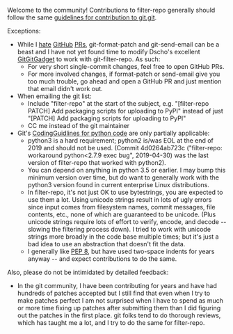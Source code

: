 Welcome to the community!  Contributions to filter-repo generally
should follow the same [guidelines for contribution to
git.git](https://git.kernel.org/pub/scm/git/git.git/tree/Documentation/SubmittingPatches).

Exceptions:

  * While I
    [hate](https://public-inbox.org/git/CABPp-BG2SkH0GrRYpHLfp2Wey91ThwQoTgf9UmPa9f5Szn+v3Q@mail.gmail.com/)
    [GitHub](https://public-inbox.org/git/CABPp-BEcpasV4vBTm0uxQ4Vzm88MQAX-ArDG4e9QU8tEoNsZWw@mail.gmail.com/)
    [PRs](https://public-inbox.org/git/CABPp-BEHy8c3raHwf9aFXvXN0smf_WwCcNiYxQBwh7W6An60qQ@mail.gmail.com/),
    git-format-patch and git-send-email can be a beast and I have not
    yet found time to modify Dscho's excellent
    [GitGitGadget](https://github.com/gitgitgadget/gitgitgadget) to
    work with git-filter-repo.  As such:
      * For very short single-commit changes, feel free to open GitHub PRs.
      * For more involved changes, if format-patch or send-email give you
        too much trouble, go ahead and open a GitHub PR and just mention
        that email didn't work out.
  * When emailing the git list:
    * Include "filter-repo" at the start of the subject,
      e.g. "[filter-repo PATCH] Add packaging scripts for uploading to PyPI"
      instead of just "[PATCH] Add packaging scripts for uploading to PyPI"
    * CC me instead of the git maintainer
  * Git's [CodingGuidlines for python
    code](https://github.com/git/git/blob/v2.24.0/Documentation/CodingGuidelines#L482-L494)
    are only partially applicable:
    * python3 is a hard requirement; python2 is/was EOL at the end of
      2019 and should not be used.  (Commit 4d0264ab723c
      ("filter-repo: workaround python<2.7.9 exec bug", 2019-04-30)
      was the last version of filter-repo that worked with python2).
    * You can depend on anything in python 3.5 or earlier.  I may bump
      this minimum version over time, but do want to generally work
      with the python3 version found in current enterprise Linux
      distributions.
    * In filter-repo, it's not just OK to use bytestrings, you are
      expected to use them a lot.  Using unicode strings result in
      lots of ugly errors since input comes from filesystem names,
      commit messages, file contents, etc., none of which are
      guaranteed to be unicode.  (Plus unicode strings require lots of
      effort to verify, encode, and decode -- slowing the filtering
      process down).  I tried to work with unicode strings more
      broadly in the code base multiple times; but it's just a bad
      idea to use an abstraction that doesn't fit the data.
    * I generally like [PEP
      8](https://www.python.org/dev/peps/pep-0008/), but have used
      two-space indents for years anyway -- and expect contributions
      to do the same.

Also, please do not be intimidated by detailed feedback:

 * In the git community, I have been contributing for years and have
   had hundreds of patches accepted but I still find that even when I
   try to make patches perfect I am not surprised when I have to spend
   as much or more time fixing up patches after submitting them than I
   did figuring out the patches in the first place.  git folks tend to
   do thorough reviews, which has taught me a lot, and I try to do the
   same for filter-repo.